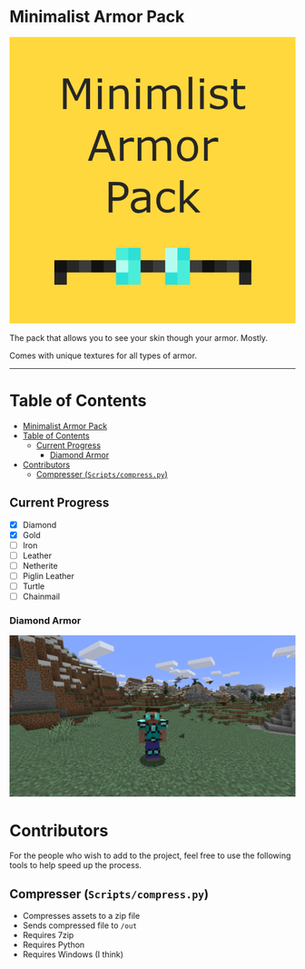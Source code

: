 # Minimalist Armor Pack

![pack.png](GimpFiles/pack.png)

The pack that allows you to see your skin though your armor. Mostly.

Comes with unique textures for all types of armor.

---
# Table of Contents

- [Minimalist Armor Pack](#minimlist-armor-pack)
- [Table of Contents](#table-of-contents)
  - [Current Progress](#current-progress)
    - [Diamond Armor](#diamond-armor)
- [Contributors](#contributors)
  - [Compresser (`Scripts/compress.py`)](#compresser-scriptscompresspy)


## Current Progress

- [x] Diamond
- [x] Gold
- [ ] Iron
- [ ] Leather
- [ ] Netherite
- [ ] Piglin Leather
- [ ] Turtle
- [ ] Chainmail

### Diamond Armor
![Diamond Armor Showcase](img/Diamond_Armor.png)

# Contributors
For the people who wish to add to the project, feel free to use the following tools to help speed up the process.

## Compresser (`Scripts/compress.py`)
- Compresses assets to a zip file
- Sends compressed file to `/out`
- Requires 7zip
- Requires Python
- Requires Windows (I think)
